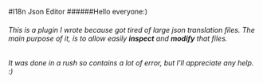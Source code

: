#I18n Json Editor
######Hello everyone:)
###### This is a plugin I wrote because got tired of large json translation files. The main purpose of it, is to allow easily **inspect** and **modify** that files. 
###### It was done in a rush so contains a lot of error, but I'll appreciate any help. :)
